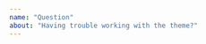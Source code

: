```yaml
---
name: "Question"
about: "Having trouble working with the theme?"
---
```


<!--
  Before opening a new issue please:
  
  - Verify you have the latest versions of Gatsby and React
    installed by npm or yarn.
  - Thoroughly read Gatsby's documentation at
    https://www.gatsbyjs.org/docs/
  - Search all issues at https://github.com/donaldboulton/publiuslogic/issues 
    for solutions and to avoid duplication.
  - Ask for help at https://www.gatsbyjs.org/contributing/community/
  
  After exhausting these suggestions ask your question below.

  NOTE: Please provide a code repository, gist, code snippet, sample files, or 
  screenshots to triage your issue.
-->

